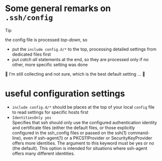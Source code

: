 # Some general remarks on `.ssh/config`

> [!TIP]
> the config file is processed *top-down*, so
>  - put the `include config.d/*` to the top, processing detailed settings from dedicated files first
>  - put *catch all* statements at the end, so they are processed only if no other, more specific setting was done

🚧 I'm still collecting and not sure, which is the best default setting ... 🚧

# useful configuration settings
- `include config.d/*` should be places at the top of your local `config` file to read settings for specific hosts first
- `IdentitiesOnly yes` <br>
  Specifies that ssh should only use the configured authentication identity and certificate files (either the default files, or those explicitly configured in the ssh_config files or passed on the ssh(1) command-line), even if ssh-agent(1) or a PKCS11Provider or SecurityKeyProvider offers more identities.  The argument to this keyword must be yes or no (the default).  This option is intended for situations where ssh-agent offers many different identities.

